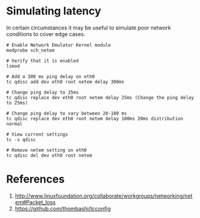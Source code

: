 # Simulating latency

In certain circumstances it may be useful to simulate poor network conditions 
to cover edge cases.

    # Enable Network Emulator Kernel module
    modprobe sch_netem

    # Verify that it is enabled
    lsmod

    # Add a 300 ms ping delay on eth0
    tc qdisc add dev eth0 root netem delay 300ms
    
    # Change ping delay to 25ms
    tc qdisc replace dev eth0 root netem delay 25ms (Change the ping delay to 25ms)

    # Change ping delay to vary between 20-100 ms
    tc qdisc replace dev eth0 root netem delay 100ms 20ms distribution normal

    # View current settings
    tc -s qdisc

    # Remove netem setting on eth0
    tc qdisc del dev eth0 root netem

# References

1. http://www.linuxfoundation.org/collaborate/workgroups/networking/netem#Packet_loss
2. https://github.com/thombashi/tcconfig
